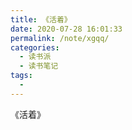 ```yaml
---
title: 《活着》
date: 2020-07-28 16:01:33
permalink: /note/xgqq/
categories: 
  - 读书派
  - 读书笔记
tags: 
  - 
---
```


《活着》